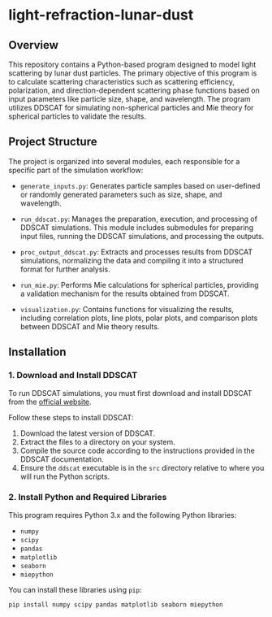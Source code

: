 # light-refraction-lunar-dust

## Overview

This repository contains a Python-based program designed to model light scattering 
by lunar dust particles. The primary objective of this program is to calculate 
scattering characteristics such as scattering efficiency, polarization, and 
direction-dependent scattering phase functions based on input parameters like 
particle size, shape, and wavelength. The program utilizes DDSCAT for simulating 
non-spherical particles and Mie theory for spherical particles to validate the 
results.

## Project Structure

The project is organized into several modules, each responsible for a specific part 
of the simulation workflow:

- `generate_inputs.py`: Generates particle samples based on user-defined or randomly 
generated parameters such as size, shape, and wavelength.

- `run_ddscat.py`: Manages the preparation, execution, and processing of DDSCAT 
simulations. This module includes submodules for preparing input files, running 
the DDSCAT simulations, and processing the outputs.

- `proc_output_ddscat.py`: Extracts and processes results from DDSCAT simulations, 
normalizing the data and compiling it into a structured format for further analysis.

- `run_mie.py`: Performs Mie calculations for spherical particles, providing a 
validation mechanism for the results obtained from DDSCAT.

- `visualization.py`: Contains functions for visualizing the results, including 
correlation plots, line plots, polar plots, and comparison plots between DDSCAT and 
Mie theory results.

## Installation

### 1. Download and Install DDSCAT

To run DDSCAT simulations, you must first download and install DDSCAT from the 
[official website](https://www.astro.princeton.edu/~draine/DDSCAT.html).

Follow these steps to install DDSCAT:

1. Download the latest version of DDSCAT.
2. Extract the files to a directory on your system.
3. Compile the source code according to the instructions provided in the DDSCAT 
documentation.
4. Ensure the `ddscat` executable is in the `src` directory relative to where you 
will run the Python scripts.

### 2. Install Python and Required Libraries

This program requires Python 3.x and the following Python libraries:

- `numpy`
- `scipy`
- `pandas`
- `matplotlib`
- `seaborn`
- `miepython`

You can install these libraries using `pip`:

```bash
pip install numpy scipy pandas matplotlib seaborn miepython
